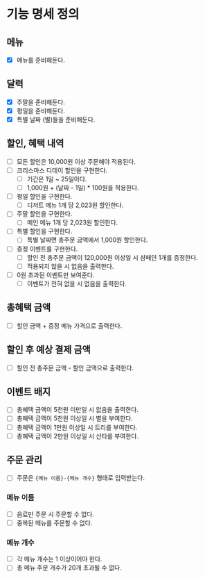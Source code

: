 # 기능 명세 정의
## 메뉴
- [x] 메뉴를 준비해둔다.
## 달력
- [x] 주말을 준비해둔다.
- [x] 평일을 준비해둔다.
- [x] 특별 날짜 (별)들을 준비해둔다.
## 할인, 혜택 내역
- [ ] 모든 할인은 10,000원 이상 주문해야 적용된다.
- [ ] 크리스마스 디데이 할인을 구현한다.
  - [ ] 기간은 1일 ~ 25일이다.
  - [ ] 1,000원 + (날짜 - 1일) * 100원을 적용한다.
- [ ] 평일 할인을 구현한다.
  - [ ] 디저트 메뉴 1개 당 2,023원 할인한다.
- [ ] 주말 할인을 구현한다.
  - [ ] 메인 메뉴 1개 당 2,023원 할인한다.
- [ ] 특별 할인을 구현한다.
  - [ ] 특별 날짜면 총주문 금액에서 1,000원 할인한다.
- [ ] 증정 이벤트를 구현한다.
  - [ ] 할인 전 총주문 금액이 120,000원 이상일 시 샴페인 1개를 증정한다.
  - [ ] 적용되지 않을 시 없음을 출력한다.
- [ ] 0원 초과된 이벤트만 보여준다.
  - [ ] 이벤트가 전혀 없을 시 없음을 출력한다.
## 총혜택 금액
- [ ] 할인 금액 + 증정 메뉴 가격으로 출력한다.
## 할인 후 예상 결제 금액
- [ ] 할인 전 총주문 금액 - 할인 금액으로 출력한다.
## 이벤트 배지
- [ ] 총혜택 금액이 5천원 미만일 시 없음을 출력한다.
- [ ] 총혜택 금액이 5천원 이상일 시 별을 부여한다.
- [ ] 총혜택 금액이 1만원 이상일 시 트리를 부여한다.
- [ ] 총혜택 금액이 2만원 이상일 시 산타를 부여한다.
## 주문 관리
- [ ] 주문은 `{메뉴 이름}-{메뉴 개수}` 형태로 입력받는다.
### 메뉴 이름
- [ ] 음료만 주문 시 주문할 수 없다.
- [ ] 중복된 메뉴를 주문할 수 없다.
### 메뉴 개수
- [ ] 각 메뉴 개수는 1 이상이어야 한다.
- [ ] 총 메뉴 주문 개수가 20개 초과될 수 없다.
